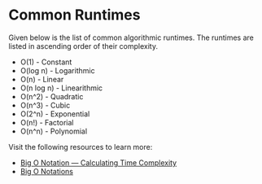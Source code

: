 # Common Runtimes

Given below is the list of common algorithmic runtimes. The runtimes are listed in ascending order of their complexity.

- O(1) - Constant
- O(log n) - Logarithmic
- O(n) - Linear
- O(n log n) - Linearithmic
- O(n^2) - Quadratic
- O(n^3) - Cubic
- O(2^n) - Exponential
- O(n!) - Factorial
- O(n^n) - Polynomial

Visit the following resources to learn more:

- [Big O Notation — Calculating Time Complexity](https://www.youtube.com/watch?v=Z0bH0cMY0E8)
- [Big O Notations](https://www.youtube.com/watch?v=V6mKVRU1evU)
